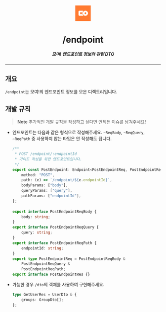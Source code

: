 <p align="center">
  <img src="../../assets/moyeo_logo.png" width="10%" alt="moyeo Logo" />
</p>
<h1 align="center">/endpoint</h1>
<h5 align="center">모여! 엔드포인트 정보와 관련 DTO</h5>

---

## 개요

`/endpoint`는 모여!의 엔드포인트 정보를 모은 디렉토리입니다.

## 개발 규칙

> **Note**
> 추가적인 개발 규칙을 작성하고 싶다면 언제든 이슈를 남겨주세요!

-   엔드포인트는 다음과 같은 형식으로 작성해주세요. `~ReqBody`, `~ReqQuery`, `~ReqPath` 중 사용하지 않는 타입은 안 작성해도 됩니다.

    ```typescript
    /**
     * POST /endpoint/:endpointId
     * 가이드 작성을 위한 엔드포인트입니다.
     */
    export const PostEndpoint: Endpoint<PostEndpointReq, PostEndpointRes> = {
        method: "POST",
        path: (e) => `/endpoint/${e.endpointId}`,
        bodyParams: ["body"],
        queryParams: ["query"],
        pathParams: ["endpointId"],
    };

    export interface PostEndpointReqBody {
        body: string;
    }
    export interface PostEndpointReqQuery {
        query: string;
    }
    export interface PostEndpointReqPath {
        endpointId: string;
    }
    export type PostEndpointReq = PostEndpointReqBody &
        PostEndpointReqQuery &
        PostEndpointReqPath;
    export interface PostEndpointRes {}
    ```

-   가능한 경우 `/dto`의 객체를 사용하여 구현해주세요.

    ```typescript
    type GetUserRes = UserDto & {
        groups: GroupDto[];
    };
    ```
